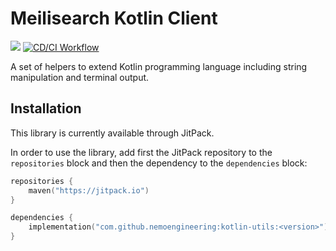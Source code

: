 # Meilisearch Kotlin Client

[![](https://jitpack.io/v/nemoengineering/kotlin-utils.svg)](https://jitpack.io/#nemoengineering/kotlin-utils)
[![CD/CI Workflow](https://github.com/nemoengineering/kotlin-utils/actions/workflows/cdci-workflow.yml/badge.svg)](https://github.com/nemoengineering/kotlin-utils/actions/workflows/cdci-workflow.yml)

A set of helpers to extend Kotlin programming language including string manipulation and terminal output.

## Installation

This library is currently available through JitPack.

In order to use the library, add first the JitPack repository to the `repositories` block and then the dependency to
the `dependencies` block:

```kotlin
repositories {
    maven("https://jitpack.io")
}

dependencies {
    implementation("com.github.nemoengineering:kotlin-utils:<version>")
}
```
